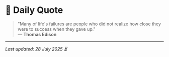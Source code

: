 # 📜 Daily Quote

> "Many of life's failures are people who did not realize how close they were to success when they gave up."  
> — **Thomas Edison**

---

_Last updated: 28 July 2025 ⏳_
